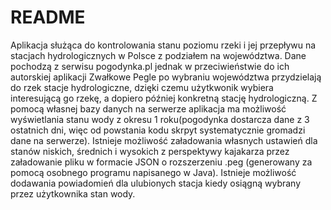 # README #

Aplikacja służąca do kontrolowania stanu poziomu rzeki i jej przepływu na stacjach hydrologicznych w Polsce z podziałem na województwa. Dane pochodzą z serwisu pogodynka.pl jednak w przeciwieństwie do ich autorskiej aplikacji Zwałkowe Pegle po wybraniu województwa przydzielają do rzek stacje hydrologiczne, dzięki czemu użytkwonik wybiera interesującą go rzekę, a dopiero później konkretną stację hydrologiczną. Z pomocą własnej bazy danych na serwerze aplikacja ma możliwość wyświetlania stanu wody z okresu 1 roku(pogodynka dostarcza dane z 3 ostatnich dni, więc od powstania kodu skrpyt systematycznie gromadzi dane na serwerze). Istnieje możliwość załadowania własnych ustawień dla stanów niskich, średnich i wysokich z perspektywy kajakarza przez załadowanie pliku w formacie JSON o rozszerzeniu .peg (generowany za pomocą osobnego programu napisanego w Java). Istnieje możliwość dodawania powiadomień dla ulubionych stacja kiedy osiągną wybrany przez użytkownika stan wody.